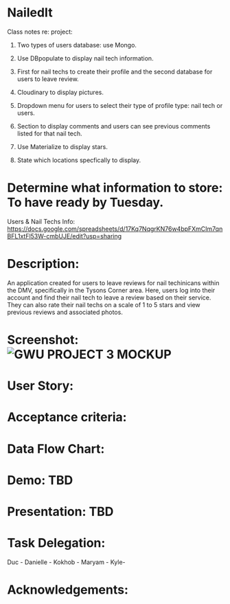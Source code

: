 # NailedIt

Class notes re: project:

1. Two types of users database: use Mongo.

2. Use DBpopulate to display nail tech information.

3. First for nail techs to create their profile and the second database for users to leave review.

4. Cloudinary to display pictures.

5. Dropdown menu for users to select their type of profile type: nail tech or users.

6. Section to display comments and users can see previous comments listed for that nail tech.

7. Use Materialize to display stars.

8. State which locations specfically to display.

# Determine what information to store: To have ready by Tuesday.

Users & Nail Techs Info: https://docs.google.com/spreadsheets/d/17Kq7NqgrKN76w4bpFXmCIm7qnBFL1xtFl53W-cmbUJE/edit?usp=sharing

# Description:

An application created for users to leave reviews for nail techinicans within the DMV, specifically in the Tysons Corner area. Here, users log into their account and find their nail tech to leave a review based on their service. They can also rate their nail techs on a scale of 1 to 5 stars and view previous reviews and associated photos.

# Screenshot: ![GWU PROJECT 3 MOCKUP](https://user-images.githubusercontent.com/72357196/114280321-b7db0e80-9a06-11eb-9fed-8ee9b5a1807e.png)


# User Story:

# Acceptance criteria:

# Data Flow Chart:

# Demo: TBD

# Presentation: TBD

# Task Delegation:

Duc -
Danielle -
Kokhob -
Maryam -
Kyle-

# Acknowledgements:
